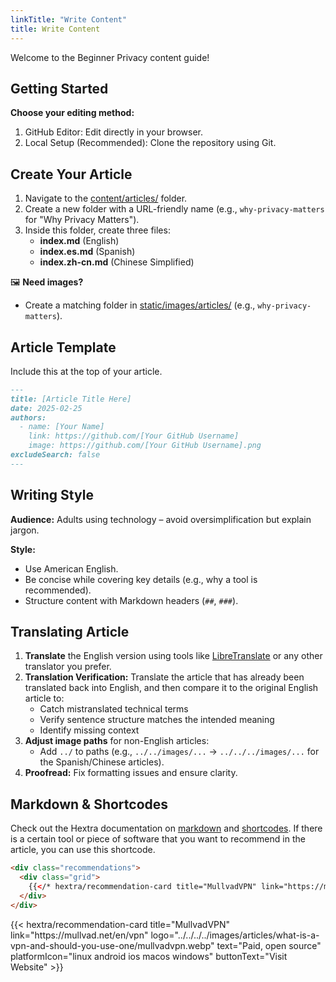 ```yaml
---
linkTitle: "Write Content"
title: Write Content
---
```

Welcome to the Beginner Privacy content guide!

## Getting Started
**Choose your editing method:**
1. GitHub Editor: Edit directly in your browser.
2. Local Setup (Recommended): Clone the repository using Git.

## Create Your Article
1. Navigate to the [content/articles/](https://github.com/beginnerprivacy/beginnerprivacy.github.io/tree/main/content/articles) folder.
2. Create a new folder with a URL-friendly name (e.g., `why-privacy-matters` for "Why Privacy Matters").
3. Inside this folder, create three files:
    - **index.md** (English)
    - **index.es.md** (Spanish)
    - **index.zh-cn.md** (Chinese Simplified)

🖼️ **Need images?**
- Create a matching folder in [static/images/articles/](https://github.com/beginnerprivacy/beginnerprivacy.github.io/tree/main/static/images/articles) (e.g., `why-privacy-matters`).

## Article Template
Include this at the top of your article.
```markdown
---
title: [Article Title Here]
date: 2025-02-25
authors:
  - name: [Your Name]
    link: https://github.com/[Your GitHub Username]
    image: https://github.com/[Your GitHub Username].png
excludeSearch: false
---
```

## Writing Style
**Audience:** Adults using technology – avoid oversimplification but explain jargon.

**Style:**
- Use American English.
- Be concise while covering key details (e.g., why a tool is recommended).
- Structure content with Markdown headers (`##`, `###`).

## Translating Article
1. **Translate** the English version using tools like [LibreTranslate](https://libretranslate.com/) or any other translator you prefer.
2. **Translation Verification:** Translate the article that has already been translated back into English, and then compare it to the original English article to:
    - Catch mistranslated technical terms
    - Verify sentence structure matches the intended meaning
    - Identify missing context
3. **Adjust image paths** for non-English articles:
    - Add `../` to paths (e.g., `../../images/...` → `../../../images/...` for the Spanish/Chinese articles).
4. **Proofread:** Fix formatting issues and ensure clarity.


## Markdown & Shortcodes
Check out the Hextra documentation on [markdown](https://imfing.github.io/hextra/docs/guide/markdown/) and [shortcodes](https://imfing.github.io/hextra/docs/guide/shortcodes/). If there is a certain tool or piece of software that you want to recommend in the article, you can use this shortcode.
```html
<div class="recommendations">
  <div class="grid">
    {{</* hextra/recommendation-card title="MullvadVPN" link="https://mullvad.net/en/vpn" logo="../../../../images/articles/what-is-a-vpn-and-should-you-use-one/mullvadvpn.webp" text="Paid, open source" platformIcon="linux android ios macos windows" buttonText="Visit Website" */>}}
  </div>
</div>
```
<div class="recommendations">
  <div class="grid">
    {{< hextra/recommendation-card title="MullvadVPN" link="https://mullvad.net/en/vpn" logo="../../../../images/articles/what-is-a-vpn-and-should-you-use-one/mullvadvpn.webp" text="Paid, open source" platformIcon="linux android ios macos windows" buttonText="Visit Website" >}}
  </div>
</div>